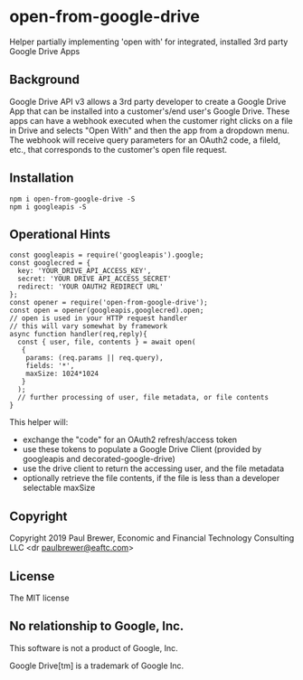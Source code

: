 # open-from-google-drive

Helper partially implementing 'open with' for integrated, installed 3rd party Google Drive Apps 

## Background

Google Drive API v3 allows a 3rd party developer to create a Google Drive App that can be installed
into a customer's/end user's Google Drive.  These apps can have a webhook executed when the customer right clicks 
on a file in Drive and selects "Open With" and then the app from a dropdown menu.  The webhook will receive query parameters for an
OAuth2 code, a fileId, etc., that corresponds to the customer's open file request.

## Installation

    npm i open-from-google-drive -S
    npm i googleapis -S

## Operational Hints

    const googleapis = require('googleapis').google;
    const googlecred = {  
      key: 'YOUR_DRIVE_API_ACCESS_KEY',
      secret: 'YOUR DRIVE API_ACCESS_SECRET'
      redirect: 'YOUR OAUTH2 REDIRECT URL'
    };
    const opener = require('open-from-google-drive');
    const open = opener(googleapis,googlecred).open;
    // open is used in your HTTP request handler
    // this will vary somewhat by framework
    async function handler(req,reply){
      const { user, file, contents } = await open(
       {
        params: (req.params || req.query), 
        fields: '*',   
        maxSize: 1024*1024
       }
      );
      // further processing of user, file metadata, or file contents
    }

This helper will:

* exchange the "code" for an OAuth2 refresh/access token
* use these tokens to populate a Google Drive Client (provided by googleapis and decorated-google-drive)
* use the drive client to return the accessing user, and the file metadata 
* optionally retrieve the file contents, if the file is less than a developer selectable maxSize

## Copyright

Copyright 2019 Paul Brewer, Economic and Financial Technology Consulting LLC <dr
paulbrewer@eaftc.com>

## License

The MIT license

## No relationship to Google, Inc.

This software is not a product of Google, Inc.

Google Drive[tm] is a trademark of Google Inc.
